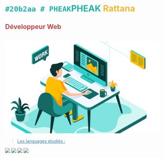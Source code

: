 # <span style="color:#20b2aa"> `#20b2aa # PHEAK`PHEAK </span><span style="color:#ecb939">Rattana</span>


##  **<span style="color:#b94a4a">Développeur Web</span>**





<br>
<img src="./dev-work.webp" />
<br>

> <span style="color:#3684af;text-decoration:underline"> Les languages étudiés : </span>
<p>
<img src="https://img.icons8.com/color/48/null/html-5--v1.png"/>
<img src="https://img.icons8.com/color/48/null/css3.png"/>
<img src="https://img.icons8.com/color/48/null/javascript--v1.png"/>
<img src="https://img.icons8.com/fluency/48/null/php.png"/>
</p>



